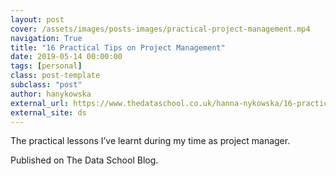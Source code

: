 ```yaml
---
layout: post
cover: /assets/images/posts-images/practical-project-management.mp4
navigation: True
title: "16 Practical Tips on Project Management"
date: 2019-05-14 00:00:00
tags: [personal]
class: post-template
subclass: "post"
author: hanykowska
external_url: https://www.thedataschool.co.uk/hanna-nykowska/16-practical-tips-on-project-management/
external_site: ds
---
```


The practical lessons I’ve learnt during my time as project manager.

Published on The Data School Blog.
